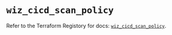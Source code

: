 # `wiz_cicd_scan_policy`

Refer to the Terraform Registory for docs: [`wiz_cicd_scan_policy`](https://registry.terraform.io/providers/rhizo-co/wiz/1.1.6/docs/resources/cicd_scan_policy).
